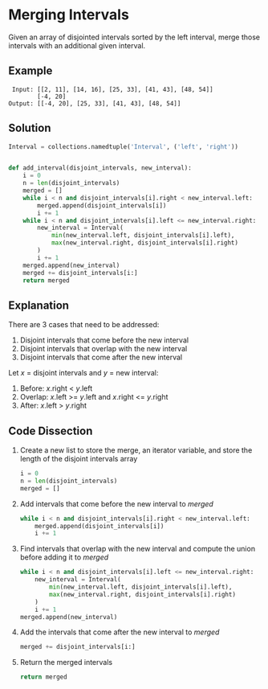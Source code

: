 # Merging Intervals
Given an array of disjointed intervals sorted by the left interval, merge those intervals with an additional given interval.

## Example
```
 Input: [[2, 11], [14, 16], [25, 33], [41, 43], [48, 54]]
        [-4, 20]
Output: [[-4, 20], [25, 33], [41, 43], [48, 54]]
```

## Solution
```python
Interval = collections.namedtuple('Interval', ('left', 'right'))


def add_interval(disjoint_intervals, new_interval):
    i = 0
    n = len(disjoint_intervals)
    merged = []
    while i < n and disjoint_intervals[i].right < new_interval.left:
        merged.append(disjoint_intervals[i])
        i += 1
    while i < n and disjoint_intervals[i].left <= new_interval.right:
        new_interval = Interval(
            min(new_interval.left, disjoint_intervals[i].left),
            max(new_interval.right, disjoint_intervals[i].right)
        )
        i += 1
    merged.append(new_interval)
    merged += disjoint_intervals[i:]
    return merged
```

## Explanation
There are 3 cases that need to be addressed:
1. Disjoint intervals that come before the new interval
2. Disjoint intervals that overlap with the new interval
3. Disjoint intervals that come after the new interval

Let _x_ = disjoint intervals and _y_ = new interval:
1.  Before: _x_.right < _y_.left
2. Overlap: _x_.left >= _y_.left and _x_.right <= _y_.right
3.   After: _x_.left > _y_.right

## Code Dissection
1. Create a new list to store the merge, an iterator variable, and store the length of the disjoint intervals array
    ```python
    i = 0
    n = len(disjoint_intervals)
    merged = []
    ```
2. Add intervals that come before the new interval to _merged_
    ```python
    while i < n and disjoint_intervals[i].right < new_interval.left:
        merged.append(disjoint_intervals[i])
        i += 1
    ```
3. Find intervals that overlap with the new interval and compute the union before adding it to _merged_
    ```python
    while i < n and disjoint_intervals[i].left <= new_interval.right:
        new_interval = Interval(
            min(new_interval.left, disjoint_intervals[i].left),
            max(new_interval.right, disjoint_intervals[i].right)
        )
        i += 1
    merged.append(new_interval)
    ```
4. Add the intervals that come after the new interval to _merged_
    ```python
    merged += disjoint_intervals[i:]
    ```
5. Return the merged intervals
    ```python
    return merged
    ```